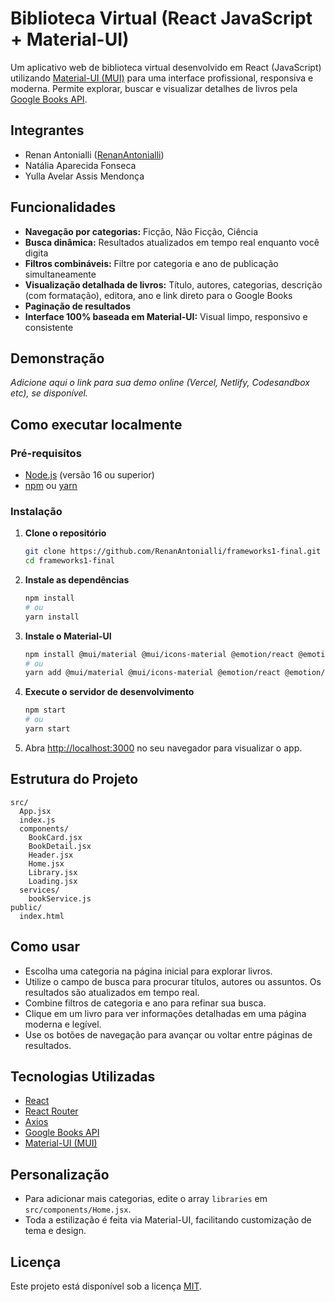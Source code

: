 # Biblioteca Virtual (React JavaScript + Material-UI)

Um aplicativo web de biblioteca virtual desenvolvido em React (JavaScript) utilizando [Material-UI (MUI)](https://mui.com/) para uma interface profissional, responsiva e moderna. Permite explorar, buscar e visualizar detalhes de livros pela [Google Books API](https://developers.google.com/books/).

## Integrantes

- Renan Antonialli ([RenanAntonialli](https://github.com/RenanAntonialli))
- Natália Aparecida Fonseca
- Yulla Avelar Assis Mendonça

## Funcionalidades

- **Navegação por categorias:** Ficção, Não Ficção, Ciência
- **Busca dinâmica:** Resultados atualizados em tempo real enquanto você digita
- **Filtros combináveis:** Filtre por categoria e ano de publicação simultaneamente
- **Visualização detalhada de livros:** Título, autores, categorias, descrição (com formatação), editora, ano e link direto para o Google Books
- **Paginação de resultados**
- **Interface 100% baseada em Material-UI:** Visual limpo, responsivo e consistente

## Demonstração

*Adicione aqui o link para sua demo online (Vercel, Netlify, Codesandbox etc), se disponível.*

## Como executar localmente

### Pré-requisitos

- [Node.js](https://nodejs.org/) (versão 16 ou superior)
- [npm](https://www.npmjs.com/) ou [yarn](https://yarnpkg.com/)

### Instalação

1. **Clone o repositório**
   ```bash
   git clone https://github.com/RenanAntonialli/frameworks1-final.git
   cd frameworks1-final
   ```

2. **Instale as dependências**
   ```bash
   npm install
   # ou
   yarn install
   ```

3. **Instale o Material-UI**
   ```bash
   npm install @mui/material @mui/icons-material @emotion/react @emotion/styled
   # ou
   yarn add @mui/material @mui/icons-material @emotion/react @emotion/styled
   ```

4. **Execute o servidor de desenvolvimento**
   ```bash
   npm start
   # ou
   yarn start
   ```

5. Abra [http://localhost:3000](http://localhost:3000) no seu navegador para visualizar o app.

## Estrutura do Projeto

```
src/
  App.jsx
  index.js
  components/
    BookCard.jsx
    BookDetail.jsx
    Header.jsx
    Home.jsx
    Library.jsx
    Loading.jsx
  services/
    bookService.js
public/
  index.html
```

## Como usar

- Escolha uma categoria na página inicial para explorar livros.
- Utilize o campo de busca para procurar títulos, autores ou assuntos. Os resultados são atualizados em tempo real.
- Combine filtros de categoria e ano para refinar sua busca.
- Clique em um livro para ver informações detalhadas em uma página moderna e legível.
- Use os botões de navegação para avançar ou voltar entre páginas de resultados.

## Tecnologias Utilizadas

- [React](https://reactjs.org/)
- [React Router](https://reactrouter.com/)
- [Axios](https://axios-http.com/)
- [Google Books API](https://developers.google.com/books/)
- [Material-UI (MUI)](https://mui.com/)

## Personalização

- Para adicionar mais categorias, edite o array `libraries` em `src/components/Home.jsx`.
- Toda a estilização é feita via Material-UI, facilitando customização de tema e design.

## Licença

Este projeto está disponível sob a licença [MIT](LICENSE).
